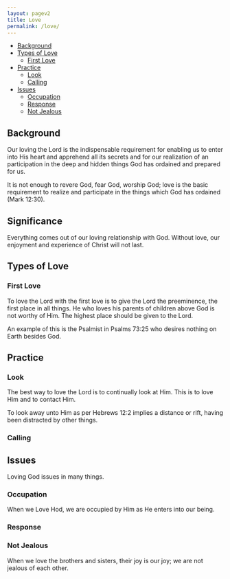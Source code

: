 ```yaml
---
layout: pagev2
title: Love
permalink: /love/
---
```

- [Background](#background)
- [Types of Love](#types-of-love)
  - [First Love](#first-love)
- [Practice](#practice)
  - [Look](#look)
  - [Calling](#calling)
- [Issues](#issues)
  - [Occupation](#occupation)
  - [Response](#response)
  - [Not Jealous](#not-jealous)

## Background

Our loving the Lord is the indispensable requirement for enabling us to enter into His heart and apprehend all its secrets and for our realization of an participation in the deep and hidden things God has ordained and prepared for us.

It is not enough to revere God, fear God, worship God; love is the basic requirement to realize and participate in the things which God has ordained (Mark 12:30).

## Significance

Everything comes out of our loving relationship with God. Without love, our enjoyment and experience of Christ will not last.

## Types of Love

### First Love

To love the Lord with the first love is to give the Lord the preeminence, the first place in all things. He who loves his parents of children above God is not worthy of Him. The highest place should be given to the Lord.

An example of this is the Psalmist in Psalms 73:25 who desires nothing on Earth besides God.

## Practice

### Look

The best way to love the Lord is to continually look at Him. This is to love Him and to contact Him. 

To look away unto Him as per Hebrews 12:2 implies a distance or rift, having been distracted by other things.

### Calling


## Issues

Loving God issues in many things.

### Occupation

When we Love Hod, we are occupied by Him as He enters into our being.

### Response

### Not Jealous

When we love the brothers and sisters, their joy is our joy; we are not jealous of each other.